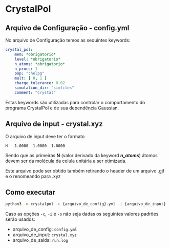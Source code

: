 # CrystalPol

## Arquivo de Configuração - **config.yml**

No arquivo de Configuração temos as sequintes keywords:

```yaml
crystal_pol:
    mem: *obrigatorio*
    level: *obrigatorio*
    n_atoms: *obrigatorio*
    n_procs: 1
    pop: "chelpg"
    mult: [ 0, 1 ]
    charge_tolerance: 0.02
    simulation_dir: "simfiles"
    comment: "Crystal"
```

Estas keywords são utilizadas para controlar o comportamento do programa CrystalPol e de sua dependência Gaussian.

## Arquivo de input - **crystal.xyz**

O arquivo de input deve ter o formato

```
H   1.0000  1.0000  1.0000
```
Sendo que as primeiras **N** (valor derivado da keyword _**n_atoms**_) átomos devem ser da molécula da celula unitária a ser otimizada. 

Este arquivo pode ser obtido também retirando o header de um arquivo .gjf e o renomeando para .xyz

## Como executar

```bash
python3 -m crystalpol -c {arquivo_de_config}.yml -i {arquivo_de_input}.xyz -o {arquivo_de_saida}.log
```
Caso as opções `-c`, `-i` e `-o` não seja dadas os seguintes valores padrões serão usados:

- arquivo_de_config: `config.yml`
- arquivo_de_input: `crystal.xyz`
- arquivo_de_saida: `run.log`